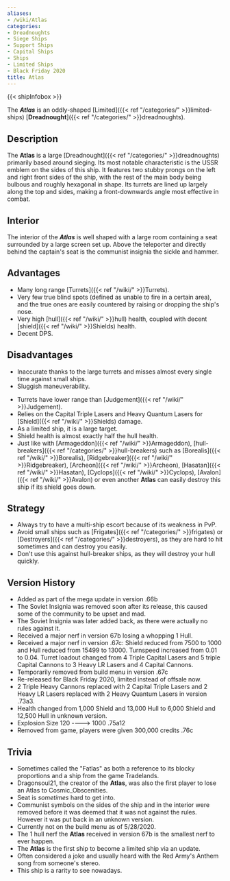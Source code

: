 ```yaml
---
aliases:
- /wiki/Atlas
categories:
- Dreadnoughts
- Siege Ships
- Support Ships
- Capital Ships
- Ships
- Limited Ships
- Black Friday 2020
title: Atlas
---  
```


{{< shipInfobox >}} 

The **_Atlas_** is an oddly-shaped [Limited]({{< ref "/categories/" >}}limited-ships) [**Dreadnought**]({{< ref "/categories/" >}}dreadnoughts). 

## Description

The **Atlas** is a large [Dreadnought]({{< ref "/categories/" >}}dreadnoughts) primarily based around sieging. Its most notable characteristic is the USSR emblem on the sides of this ship. It features two stubby prongs on the left and right front sides of the ship, with the rest of the main body being bulbous and roughly hexagonal in shape. Its turrets are lined up largely along the top and sides, making a front-downwards angle most effective in combat.

## Interior

The interior of the **_Atlas_** is well shaped with a large room containing a seat surrounded by a large screen set up. Above the teleporter and directly behind the captain's seat is the communist insignia the sickle and hammer.

## Advantages

- Many long range [Turrets]({{< ref "/wiki/" >}}Turrets).
- Very few true blind spots (defined as unable to fire in a certain area), and the true ones are easily countered by raising or dropping the ship's nose.
- Very high [hull]({{< ref "/wiki/" >}}hull) health, coupled with decent [shield]({{< ref "/wiki/" >}}Shields) health.
- Decent DPS.

## Disadvantages

- Inaccurate thanks to the large turrets and misses almost every single time against small ships.
- Sluggish maneuverability.

<!-- -->

- Turrets have lower range than [Judgement]({{< ref "/wiki/" >}}Judgement).
- Relies on the Capital Triple Lasers and Heavy Quantum Lasers for [Shield]({{< ref "/wiki/" >}}Shields) damage.
- As a limited ship, it is a large target.
- Shield health is almost exactly half the hull health.
- Just like with [Armageddon]({{< ref "/wiki/" >}}Armageddon), [hull-breakers]({{< ref "/categories/" >}}hull-breakers) such as [Borealis]({{< ref "/wiki/" >}}Borealis), [Ridgebreaker]({{< ref "/wiki/" >}}Ridgebreaker), [Archeon]({{< ref "/wiki/" >}}Archeon), [Hasatan]({{< ref "/wiki/" >}}Hasatan), [Cyclops]({{< ref "/wiki/" >}}Cyclops), [Avalon]({{< ref "/wiki/" >}}Avalon) or even another **Atlas** can easily destroy this ship if its shield goes down.

## Strategy

- Always try to have a multi-ship escort because of its weakness in PvP.
- Avoid small ships such as [Frigates]({{< ref "/categories/" >}}frigates) or [Destroyers]({{< ref "/categories/" >}}destroyers), as they are hard to hit sometimes and can destroy you easily.
- Don't use this against hull-breaker ships, as they will destroy your hull quickly.

## Version History 

- Added as part of the mega update in version .66b
- The Soviet Insignia was removed soon after its release, this caused some of the community to be upset and mad.
- The Soviet Insignia was later added back, as there were actually no rules against it.
- Received a major nerf in version 67b losing a whopping 1 Hull.
- Received a major nerf in version .67c: Shield reduced from 7500 to 1000 and Hull reduced from 15499 to 13000. Turnspeed increased from 0.01 to 0.04. Turret loadout changed from 4 Triple Capital Lasers and 5 triple Capital Cannons to 3 Heavy LR Lasers and 4 Capital Cannons.
- Temporarily removed from build menu in version .67c
- Re-released for Black Friday 2020, limited instead of offsale now.
- 2 Triple Heavy Cannons replaced with 2 Capital Triple Lasers and 2 Heavy LR Lasers replaced with 2 Heavy Quantum Lasers in version .73a3.
- Health changed from 1,000 Shield and 13,000 Hull to 6,000 Shield and 12,500 Hull in unknown version.
- Explosion Size 120 ----> 1000 .75a12
- Removed from game, players were given 300,000 credits .76c

## Trivia

- Sometimes called the "Fatlas" as both a reference to its blocky proportions and a ship from the game Tradelands.
- Dragonsoul21, the creator of the **Atlas**, was also the first player to lose an Atlas to Cosmic_Obscenities.
- Seat is _sometimes_ hard to get into.
- Communist symbols on the sides of the ship and in the interior were removed before it was deemed that it was not against the rules. However it was put back in an unknown version.
- Currently not on the build menu as of 5/28/2020.
- The 1 hull nerf the **Atlas** received in version 67b is the smallest nerf to ever happen.
- The **Atlas** is the first ship to become a limited ship via an update.
- Often considered a joke and usually heard with the Red Army's Anthem song from someone's stereo.
- This ship is a rarity to see nowadays.